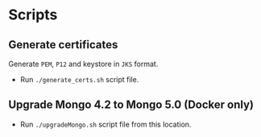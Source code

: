 # Scripts

## Generate certificates

Generate `PEM`, `P12` and keystore in `JKS` format.

* Run `./generate_certs.sh` script file.

## Upgrade Mongo 4.2 to Mongo 5.0 (Docker only)

* Run `./upgradeMongo.sh` script file from this location.

